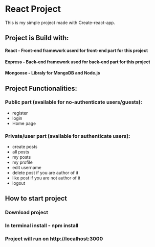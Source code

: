 # React Project 
This is my simple project made with Create-react-app.

## Project is Build with:

#### React - Front-end framework userd for front-end part for this project
#### Express - Back-end framework  used for back-end part for this project
#### Mongoose - Libraly for MongoDB and Node.js


## Project Functionalities:

### Public part (available for no-authenticate users/guests):
- register
- login 
- Home page 

### Private/user part (available for authenticate users):
- create posts
- all posts
- my posts
- my profile
- edit username
- delete post if you are author of it
- like post if you are not author of it
- logout

## How to start project

### Download project
### In terminal install - npm install 
### Project will run on http://localhost:3000
